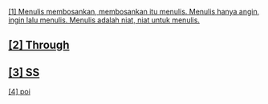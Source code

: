 <a href="/_home/127.0.0.1" target='_blank'>[1] Menulis membosankan, membosankan itu menulis. Menulis hanya angin, ingin lalu menulis. Menulis adalah niat, niat untuk menulis.</a>

<a href="/_home/█" target='_blank'>[2] Through</a>
---
<a href="/_home/sysrq.md" target='_blank'>[3] SS</a>
---
<a href="/_home/f13.xml" target='_blank'>[4] poi</a>

